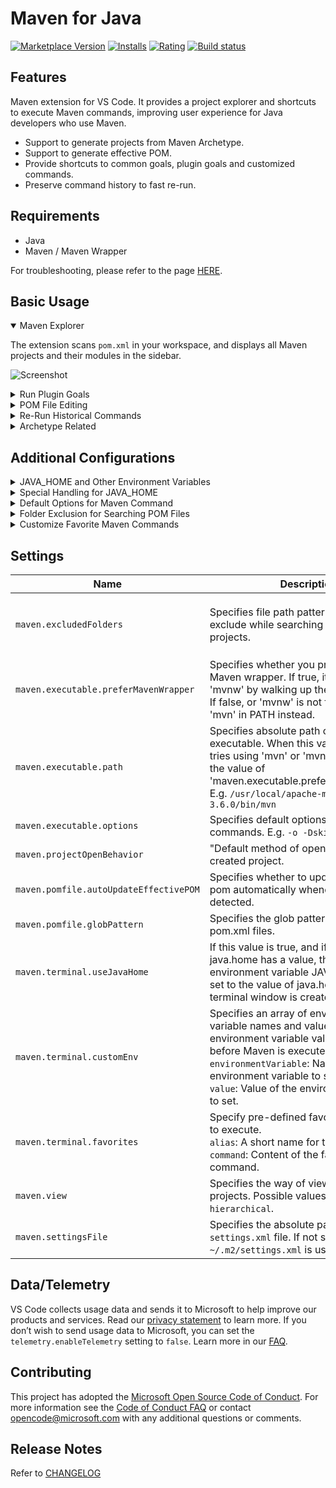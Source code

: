 # Maven for Java

[![Marketplace Version](https://vsmarketplacebadge.apphb.com/version-short/vscjava.vscode-maven.svg)](https://marketplace.visualstudio.com/items?itemName=vscjava.vscode-maven)
[![Installs](https://vsmarketplacebadge.apphb.com/installs-short/vscjava.vscode-maven.svg)](https://marketplace.visualstudio.com/items?itemName=vscjava.vscode-maven)
[![Rating](https://vsmarketplacebadge.apphb.com/rating-short/vscjava.vscode-maven.svg)](https://marketplace.visualstudio.com/items?itemName=vscjava.vscode-maven)
[![Build status](https://dev.azure.com/mseng/VSJava/_apis/build/status/microsoft.vscode-maven-CI)](https://dev.azure.com/mseng/VSJava/_build/latest?definitionId=11975)

## Features

Maven extension for VS Code. It provides a project explorer and shortcuts to execute Maven commands, improving user experience for Java developers who use Maven.

* Support to generate projects from Maven Archetype.
* Support to generate effective POM.
* Provide shortcuts to common goals, plugin goals and customized commands.
* Preserve command history to fast re-run.


## Requirements
* Java
* Maven / Maven Wrapper

For troubleshooting, please refer to the page [HERE](Troubleshooting.md).

## Basic Usage
<details open>
<summary>Maven Explorer</summary>

The extension scans `pom.xml` in your workspace, and displays all Maven projects and their modules in the sidebar.

![Screenshot](images/explorer.png)

</details>

<details>
<summary>Run Plugin Goals</summary>

The extension parse effective-pom of Maven projects, and displays all plugins and plugin goals hierarchically.

![Screenshot](images/plugin.gif)

</details>

<details>
<summary>POM File Editing</summary>

The extension provides Maven specific completion suggestions when editing POM files, including snippets and artifact hints.

![Screenshot](images/completion.gif)

</details>

<details>
<summary>Re-Run Historical Commands</summary>

It preserves history of goals for each project, so you can fast re-run previous long commands, e.g. `mvn <goals> -Dparam1=value1 -Dparam2=value2 -Dparam3=value3 ...` 
There are 2 entries for it:
* Command Palette -> select `Maven: History ...` -> Select a project -> Select command from the history
* Right-click on a project -> Click `History ...` -> Select command from the history

![Screenshot](images/history.gif)
</details>
 
<details>
<summary>Archetype Related</summary>

### Generate from Maven Archetype
The extension loads archetypes listed in local/remote catalog. After selection, the extension sends `mvn archetype:generate -D...` to terminal.
There are 2 entries for it:
* Command Palette -> select `Maven: Generate from Maven Archetype`
* Right-click on a folder -> Click `Generate from Maven Archetype` 

![Screenshot](images/archetype.gif)

### Update Maven Archetype Catalog
With following steps, you can update the **local cache** of Maven **remote catalog**. It takes some time to download meta data from Maven central repository.

Command Palette -> select `Maven: Update Maven Archetype Catalog`.

</details>

## Additional Configurations

<details>
<summary>JAVA_HOME and Other Environment Variables</summary>

This extension executes Maven by opening a terminal session and then calling Maven in that session.
Maven requires the JAVA_HOME environment variable to be set. Maven will also look for other variables such as MAVEN_OPTS. If you prefer not to set those variables permanently you can configure them, or any other environment variable, in settings:

```json
{
    "maven.terminal.customEnv": [
        {
            "environmentVariable": "MAVEN_OPTS",               // variable name
            "value": "-Xms1024m -Xmx4096m"                     // value
        },
        {
            "environmentVariable": "JAVA_HOME",                // variable name
            "value": "C:\\Program Files\\Java\\jdk-9.0.4"      // value
        }
    ]
}
```
</details>

<details>
<summary>Special Handling for JAVA_HOME</summary>

If you have Red Hat's Java Language Support extension installed, then you can specify JAVA_HOME in settings for that extension:

```json
{
    "java.home": "C:\\Program Files\\Java\\jdk-9.0.4"      // Red Hat Java Language Support Setting
}
```

This extension (Maven for Java) can reuse that setting if you desire:

```json
{
    "maven.terminal.useJavaHome": true      // Use the Red Hat Java Language Support Setting for JAVA_HOME
}
```

With this support, you can specify JAVA_HOME in one place and you do not need to use the `maven.terminal.customEnv` setting unless
you have other environment variables to set.

If you have JAVA_HOME configured through the `maven.terminal.customEnv` setting, and also specify to reuse the Red Hat setting, then the value from `maven.terminal.customEnv` will take precedence.

</details>

<details>
<summary>Default Options for Maven Command</summary>
The usage of Maven executable is:

> usage: mvn [options] [<goal(s)>] [<phase(s)>]

You can use `maven.executable.options` to specify default **options** for all your Maven commands executed in current project.
```json
{
    "maven.executable.options": "-o -s ./settings.xml"      // work offline, and use an alternative settings file 
}
```
</details>

<details>
<summary>Folder Exclusion for Searching POM Files</summary>

To speed up the searching of Maven projects, you can exclude folders in settings:

```json
{
    "maven.excludedFolders": [
        "**/.*",                // exclude hidden folders
        "**/node_modules",      // exclude node modules to speed up
        "**/target"             // exclude duplicated pom file in target folder
    ]
}
```
</details>

<details>
<summary>Customize Favorite Maven Commands</summary>

Specify a favorite command in settings:

```json
{
    "maven.terminal.favorites": [
        {
            "alias": "full-build without tests",
            "command": "clean package -DskipTests"
        }
    ]
}
```

Now right-click on an project item, and then click `Favorite ...`. The option `full-build without tests` should show up.

</details>

## Settings

| Name | Description | Default Value |
|---|---|---|
| `maven.excludedFolders` | Specifies file path pattern of folders to exclude while searching for Maven projects. | `[ "**/.*", "**/node_modules", "**/target", "**/bin", "**/archetype-resources" ]` |
| `maven.executable.preferMavenWrapper` | Specifies whether you prefer to use Maven wrapper. If true, it tries using 'mvnw' by walking up the parent folders. If false, or 'mvnw' is not found, it tries 'mvn' in PATH instead. | `true` |
| `maven.executable.path` | Specifies absolute path of your 'mvn' executable. When this value is empty, it tries using 'mvn' or 'mvnw' according to the value of 'maven.executable.preferMavenWrapper'. E.g. `/usr/local/apache-maven-3.6.0/bin/mvn` | ` ` |
| `maven.executable.options` | Specifies default options for all mvn commands. E.g. `-o -DskipTests` | ` ` |
| `maven.projectOpenBehavior` | "Default method of opening newly created project. | `"Interactive"` |
| `maven.pomfile.autoUpdateEffectivePOM` | Specifies whether to update effective-pom automatically whenever changes detected. | `false` |
| `maven.pomfile.globPattern` | Specifies the glob pattern used to look for pom.xml files. | `**/pom.xml` |
| `maven.terminal.useJavaHome` | If this value is true, and if the setting java.home has a value, then the environment variable JAVA_HOME will be set to the value of java.home when a new terminal window is created. | `false` |
| `maven.terminal.customEnv` | Specifies an array of environment variable names and values. These environment variable values will be added before Maven is executed. <br /> `environmentVariable`: Name of the environment variable to set. <br /> `value`: Value of the environment variable to set. | `[]` |
| `maven.terminal.favorites` | Specify pre-defined favorite commands to execute. <br /> `alias`: A short name for the command. <br /> `command`: Content of the favorite command. | `[]` |
| `maven.view` | Specifies the way of viewing Maven projects. Possible values: `flat`, `hierarchical`. | `flat` |
| `maven.settingsFile` | Specifies the absolute path of Maven `settings.xml` file. If not specified, `~/.m2/settings.xml` is used. | `null` |

## Data/Telemetry

VS Code collects usage data and sends it to Microsoft to help improve our products and services. Read our [privacy statement](http://go.microsoft.com/fwlink/?LinkId=521839) to learn more. If you don’t wish to send usage data to Microsoft, you can set the `telemetry.enableTelemetry` setting to `false`. Learn more in our [FAQ](https://code.visualstudio.com/docs/supporting/faq#_how-to-disable-telemetry-reporting).

## Contributing

This project has adopted the [Microsoft Open Source Code of Conduct](https://opensource.microsoft.com/codeofconduct/). For more information see the [Code of Conduct FAQ](https://opensource.microsoft.com/codeofconduct/faq/) or contact [opencode@microsoft.com](mailto:opencode@microsoft.com) with any additional questions or comments.

## Release Notes

Refer to [CHANGELOG](CHANGELOG.md)
